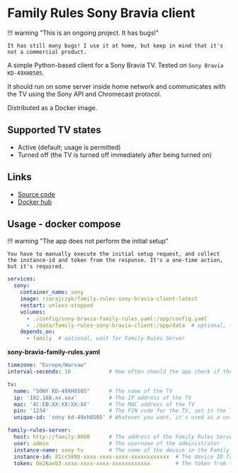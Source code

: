 # Family Rules Sony Bravia client

!!! warning "This is an ongoing project. It has bugs!"

    It has still many bugs! I use it at home, but keep in mind that it's not a commercial product.


A simple Python-based client for a Sony Bravia TV. Tested on `Sony Bravia KD-49XH8505`.

It should run on some server inside home network and communicates with the TV using the Sony API and Chromecast
protocol.

Distributed as a Docker image.

## Supported TV states

- Active (default; usage is permitted)
- Turned off (the TV is turned off immediately after being turned on)

## Links

* [Source code](https://github.com/rzarajczyk/family-rules-sony-bravia-client)
* [Docker hub](https://hub.docker.com/r/rzarajczyk/family-rules-sony-bravia-client)

## Usage - docker compose

!!! warning "The app does not perform the initial setup"

    You have to manually execute the initial setup request, and collect the instance-id and token from the response. It's a one-time action, but it's required.

```yaml
services:
  sony:
    container_name: sony
    image: rzarajczyk/family-rules-sony-bravia-client:latest
    restart: unless-stopped
    volumes:
      - ./config/sony-bravia-family-rules.yaml:/app/config.yaml
      - ./data/family-rules-sony-bravia-client:/app/data  # optional, for storing usage data
    depends_on:
      - family  # optional, wait for Family Rules Server
```

**sony-bravia-family-rules.yaml**

```yaml
timezone: "Europe/Warsaw"
interval-seconds: 10            # How often should the app check if the TV is on

tv:
  name: "SONY KD-49XH8505"      # The name of the TV
  ip: '192.168.xx.xxx'          # The IP address of the TV
  mac: '4C:EB:XX:XX:XX:XX'      # The MAC address of the TV
  pin: '1234'                   # The PIN code for the TV, set in the TV settings
  unique-id: 'sony kd-49xh8505' # Whatever you want, it's used as a unique identifier for the TV

family-rules-server:
  host: http://family:8080      # The address of the Family Rules Server
  user: admin                   # The username of the administrator
  instance-name: sony-tv        # The name of the device in the Family Rules Server
  instance-id: 81cc589b-xxxx-xxxx-xxxx-xxxxxxxxxxxx  # The device ID from the Family Rules Server
  token: 0e26aeb3-xxxx-xxxx-xxxx-xxxxxxxxxxxx        # The token from the Family Rules Server  
```